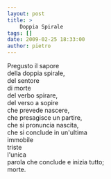```yaml
---
layout: post
title: >
    Doppia Spirale
tags: []
date: 2009-02-25 18:33:00
author: pietro
---
```

Pregusto il sapore<br/>della doppia spirale,<br/>del sentore<br/>di morte<br/>del verbo spirare,<br/>del verso a sopire<br/>che prevede nascere,<br/>che presagisce un partire,<br/>che si pronuncia nascita,<br/>che si conclude in un'ultima<br/>immobile<br/>triste<br/>l'unica<br/>parola che conclude e inizia tutto;<br/>morte.
